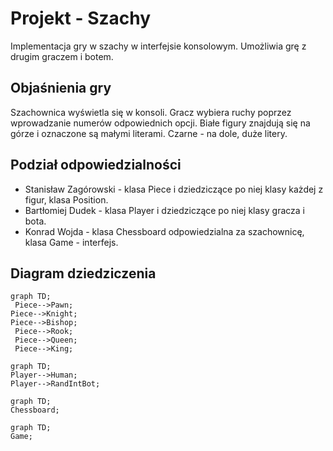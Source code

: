 # Projekt - Szachy

Implementacja gry w szachy w interfejsie konsolowym. Umożliwia grę z drugim graczem i botem.


## Objaśnienia gry

Szachownica wyświetla się w konsoli. Gracz wybiera ruchy poprzez wprowadzanie numerów odpowiednich opcji. Białe figury znajdują się na górze i oznaczone są małymi literami. Czarne - na dole, duże litery.

## Podział odpowiedzialności

- Stanisław Zagórowski - klasa Piece i dziedziczące po niej klasy każdej z figur, klasa Position.
- Bartłomiej Dudek - klasa Player i dziedziczące po niej klasy gracza i bota.
- Konrad Wojda - klasa Chessboard odpowiedzialna za szachownicę, klasa Game - interfejs.

## Diagram dziedziczenia
```mermaid
graph TD;
 Piece-->Pawn; 
Piece-->Knight;
Piece-->Bishop;
 Piece-->Rook;
 Piece-->Queen;
 Piece-->King;
 ```
 ```mermaid
graph TD;
 Player-->Human; 
Player-->RandIntBot;
 ```
  ```mermaid
graph TD;
 Chessboard; 
 ```
   ```mermaid
graph TD;
 Game; 
 ```

